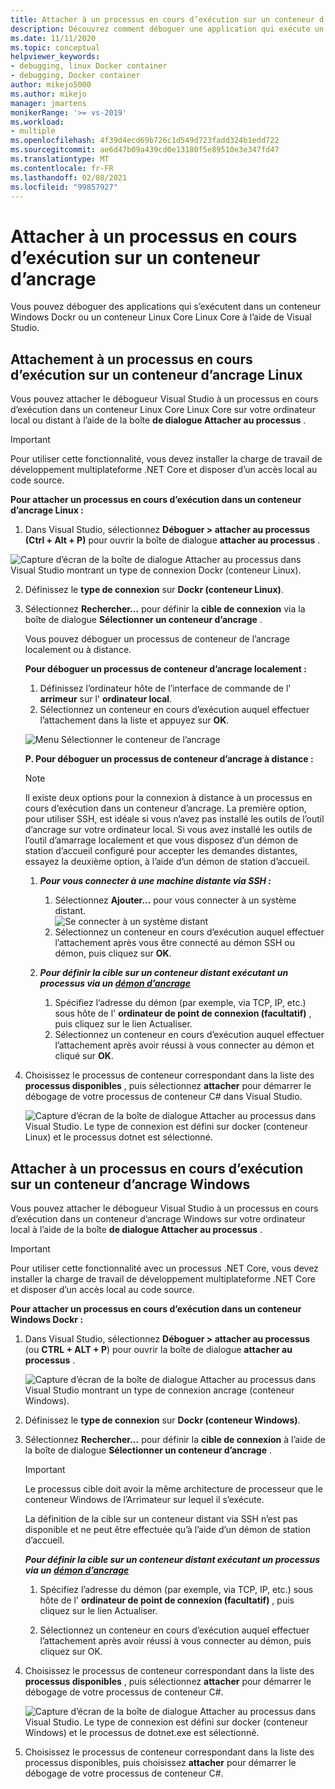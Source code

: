 ```yaml
---
title: Attacher à un processus en cours d’exécution sur un conteneur d’ancrage
description: Découvrez comment déboguer une application qui exécute un conteneur d’ancrage à l’aide de Visual Studio
ms.date: 11/11/2020
ms.topic: conceptual
helpviewer_keywords:
- debugging, linux Docker container
- debugging, Docker container
author: mikejo5000
ms.author: mikejo
manager: jmartens
monikerRange: '>= vs-2019'
ms.workload:
- multiple
ms.openlocfilehash: 4f39d4ecd69b726c1d549d723fadd324b1edd722
ms.sourcegitcommit: ae6d47b09a439cd0e13180f5e89510e3e347fd47
ms.translationtype: MT
ms.contentlocale: fr-FR
ms.lasthandoff: 02/08/2021
ms.locfileid: "99857927"
---
```

# <a name="attach-to-a-process-running-on-a-docker-container"></a>Attacher à un processus en cours d’exécution sur un conteneur d’ancrage 

Vous pouvez déboguer des applications qui s’exécutent dans un conteneur Windows Dockr ou un conteneur Linux Core Linux Core à l’aide de Visual Studio.

## <a name="attach-to-a-process-running-on-a-linux-docker-container"></a>Attachement à un processus en cours d’exécution sur un conteneur d’ancrage Linux

Vous pouvez attacher le débogueur Visual Studio à un processus en cours d’exécution dans un conteneur Linux Core Linux Core sur votre ordinateur local ou distant à l’aide de la boîte **de dialogue Attacher au processus** .

> [!IMPORTANT]
> Pour utiliser cette fonctionnalité, vous devez installer la charge de travail de développement multiplateforme .NET Core et disposer d’un accès local au code source.

**Pour attacher un processus en cours d’exécution dans un conteneur d’ancrage Linux :**

1. Dans Visual Studio, sélectionnez **Déboguer > attacher au processus (Ctrl + Alt + P)** pour ouvrir la boîte de dialogue **attacher au processus** .

![Capture d’écran de la boîte de dialogue Attacher au processus dans Visual Studio montrant un type de connexion Dockr (conteneur Linux).](../debugger/media/attach-process-menu.png "Attach_To_Process_Menu")

2. Définissez le **type de connexion** sur **Dockr (conteneur Linux)**.
3. Sélectionnez **Rechercher...** pour définir la **cible de connexion** via la boîte de dialogue **Sélectionner un conteneur d’ancrage** .

    Vous pouvez déboguer un processus de conteneur de l’ancrage localement ou à distance.

    **Pour déboguer un processus de conteneur d’ancrage localement :**
    1. Définissez l’ordinateur hôte de l’interface de commande de l' **arrimeur** sur l' **ordinateur local**.
    1. Sélectionnez un conteneur en cours d’exécution auquel effectuer l’attachement dans la liste et appuyez sur **OK**.

    ![Menu Sélectionner le conteneur de l’ancrage](../debugger/media/select-docker-container.png "Select_Docker_Container_Menu")

    **P. Pour déboguer un processus de conteneur d’ancrage à distance :**

    > [!NOTE]
    > Il existe deux options pour la connexion à distance à un processus en cours d’exécution dans un conteneur d’ancrage. La première option, pour utiliser SSH, est idéale si vous n’avez pas installé les outils de l’outil d’ancrage sur votre ordinateur local.  Si vous avez installé les outils de l’outil d’amarrage localement et que vous disposez d’un démon de station d’accueil configuré pour accepter les demandes distantes, essayez la deuxième option, à l’aide d’un démon de station d’accueil.

    1. ***Pour vous connecter à une machine distante via SSH :***
        1. Sélectionnez **Ajouter...** pour vous connecter à un système distant.<br/>
        ![Se connecter à un système distant](../debugger/media/connect-remote-system.png "Se connecter à un système distant")
        1. Sélectionnez un conteneur en cours d’exécution auquel effectuer l’attachement après vous être connecté au démon SSH ou démon, puis cliquez sur **OK**.

    1. ***Pour définir la cible sur un conteneur distant exécutant un processus via un [démon d’ancrage](https://docs.docker.com/engine/reference/commandline/dockerd/)***
        1. Spécifiez l’adresse du démon (par exemple, via TCP, IP, etc.) sous hôte de l' **ordinateur de point de connexion (facultatif)** , puis cliquez sur le lien Actualiser.
        1. Sélectionnez un conteneur en cours d’exécution auquel effectuer l’attachement après avoir réussi à vous connecter au démon et cliqué sur **OK**.

4. Choisissez le processus de conteneur correspondant dans la liste des **processus disponibles** , puis sélectionnez **attacher** pour démarrer le débogage de votre processus de conteneur C# dans Visual Studio.

    ![Capture d’écran de la boîte de dialogue Attacher au processus dans Visual Studio. Le type de connexion est défini sur docker (conteneur Linux) et le processus dotnet est sélectionné.](../debugger/media/docker-attach-complete.png "Menu attacher de l’Ancreur Linux terminé")

## <a name="attach-to-a-process-running-on-a-windows-docker-container"></a>Attacher à un processus en cours d’exécution sur un conteneur d’ancrage Windows

Vous pouvez attacher le débogueur Visual Studio à un processus en cours d’exécution dans un conteneur d’ancrage Windows sur votre ordinateur local à l’aide de la boîte **de dialogue Attacher au processus** .

> [!IMPORTANT]
> Pour utiliser cette fonctionnalité avec un processus .NET Core, vous devez installer la charge de travail de développement multiplateforme .NET Core et disposer d’un accès local au code source.

**Pour attacher un processus en cours d’exécution dans un conteneur Windows Dockr :**

1. Dans Visual Studio, sélectionnez **Déboguer > attacher au processus** (ou **CTRL + ALT + P**) pour ouvrir la boîte de dialogue **attacher au processus** .

   ![Capture d’écran de la boîte de dialogue Attacher au processus dans Visual Studio montrant un type de connexion ancrage (conteneur Windows).](../debugger/media/attach-process-menu-docker-windows.png "Attach_To_Process_Menu")

2. Définissez le **type de connexion** sur **Dockr (conteneur Windows)**.
3. Sélectionnez **Rechercher...** pour définir la **cible de connexion** à l’aide de la boîte de dialogue **Sélectionner un conteneur d’ancrage** .

    > [!IMPORTANT]
    > Le processus cible doit avoir la même architecture de processeur que le conteneur Windows de l’Arrimateur sur lequel il s’exécute.

   La définition de la cible sur un conteneur distant via SSH n’est pas disponible et ne peut être effectuée qu’à l’aide d’un démon de station d’accueil.

    ***Pour définir la cible sur un conteneur distant exécutant un processus via un [démon d’ancrage](https://docs.docker.com/engine/reference/commandline/dockerd/)***
    1. Spécifiez l’adresse du démon (par exemple, via TCP, IP, etc.) sous hôte de l' **ordinateur de point de connexion (facultatif)** , puis cliquez sur le lien Actualiser.

    1. Sélectionnez un conteneur en cours d’exécution auquel effectuer l’attachement après avoir réussi à vous connecter au démon, puis cliquez sur OK.

4. Choisissez le processus de conteneur correspondant dans la liste des **processus disponibles** , puis sélectionnez **attacher** pour démarrer le débogage de votre processus de conteneur C#.

    ![Capture d’écran de la boîte de dialogue Attacher au processus dans Visual Studio. Le type de connexion est défini sur docker (conteneur Windows) et le processus de dotnet.exe est sélectionné.](../debugger/media/docker-attach-complete-windows.png "Menu attacher de l’Ancreur Windows terminé")

5. Choisissez le processus de conteneur correspondant dans la liste des processus disponibles, puis choisissez **attacher** pour démarrer le débogage de votre processus de conteneur C#.